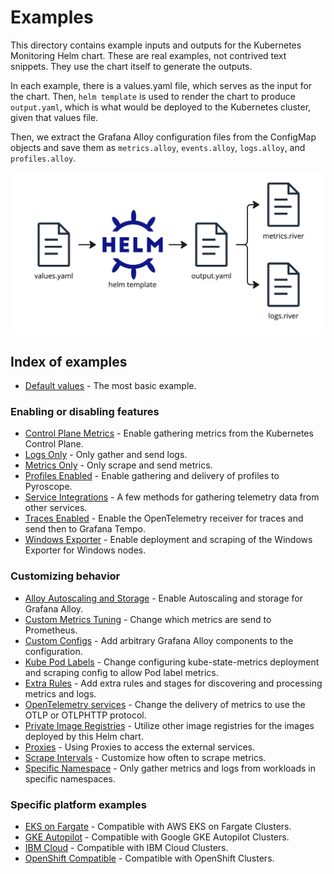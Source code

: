 # Examples

This directory contains example inputs and outputs for the Kubernetes Monitoring Helm chart.
These are real examples, not contrived text snippets. They use the chart itself to generate the outputs.

In each example, there is a values.yaml file, which serves as the input for the chart.
Then, `helm template` is used to render the chart to produce `output.yaml`, which is what would be deployed to the
Kubernetes cluster, given that values file.

Then, we extract the Grafana Alloy configuration files from the ConfigMap objects and save them as `metrics.alloy`,
`events.alloy`, `logs.alloy`, and `profiles.alloy`.

![Process for generating example files](process.png)

## Index of examples

* [Default values](./default-values) - The most basic example.

### Enabling or disabling features

* [Control Plane Metrics](./control-plane-metrics) - Enable gathering metrics from the Kubernetes Control Plane.
* [Logs Only](./logs-only) - Only gather and send logs.
* [Metrics Only](./metrics-only) - Only scrape and send metrics.
* [Profiles Enabled](./profiles-enabled) - Enable gathering and delivery of profiles to Pyroscope.
* [Service Integrations](./service-integrations) - A few methods for gathering telemetry data from other services.
* [Traces Enabled](./traces-enabled) - Enable the OpenTelemetry receiver for traces and send then to Grafana Tempo.
* [Windows Exporter](./windows-exporter) - Enable deployment and scraping of the Windows Exporter for Windows nodes.

### Customizing behavior

* [Alloy Autoscaling and Storage](./alloy-autoscaling-and-storage) - Enable Autoscaling and storage for Grafana Alloy.
* [Custom Metrics Tuning](./custom-metrics-tuning) - Change which metrics are send to Prometheus.
* [Custom Configs](./custom-config) - Add arbitrary Grafana Alloy components to the configuration.
* [Kube Pod Labels](./kube-pod-labels) - Change configuring kube-state-metrics deployment and scraping config to allow Pod label metrics.
* [Extra Rules](./extra-rules) - Add extra rules and stages for discovering and processing metrics and logs.
* [OpenTelemetry services](./otel-metrics-service) - Change the delivery of metrics to use the OTLP or OTLPHTTP protocol.
* [Private Image Registries](./private-image-registry) - Utilize other image registries for the images deployed by this Helm chart. 
* [Proxies](./proxies) - Using Proxies to access the external services.
* [Scrape Intervals](./scrape-intervals) - Customize how often to scrape metrics.
* [Specific Namespace](./specific-namespace) - Only gather metrics and logs from workloads in specific namespaces.

### Specific platform examples

* [EKS on Fargate](./eks-fargate) - Compatible with AWS EKS on Fargate Clusters.
* [GKE Autopilot](./gke-autopilot) - Compatible with Google GKE Autopilot Clusters.
* [IBM Cloud](./ibm-cloud) - Compatible with IBM Cloud Clusters.
* [OpenShift Compatible](./openshift-compatible) - Compatible with OpenShift Clusters.
